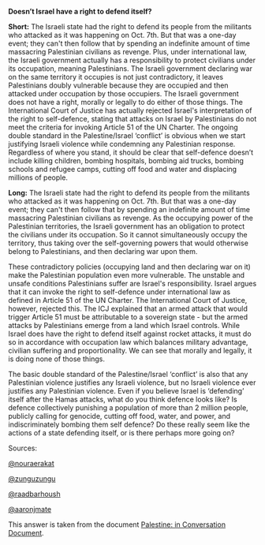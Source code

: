 **Doesn’t Israel have a right to defend itself?**

**Short:** The Israeli state had the right to defend its people from the militants who attacked as it was happening on Oct. 7th. But that was a one-day event; they can't then follow that by spending an indefinite amount of time massacring Palestinian civilians as revenge. Plus, under international law, the Israeli government actually has a responsibility to protect civilians under its occupation, meaning Palestinians. The Israeli government declaring war on the same territory it occupies is not just contradictory, it leaves Palestinians doubly vulnerable because they are occupied and then attacked under occupation by those occupiers. The Israeli government does not have a right, morally or legally to do either of those things. The International Court of Justice has actually rejected Israel's interpretation of the right to self-defence, stating that attacks on Israel by Palestinians do not meet the criteria for invoking Article 51 of the UN Charter. The ongoing double standard in the Palestine/Israel ‘conflict’ is obvious when we start justifying Israeli violence while condemning any Palestinian response. Regardless of where you stand, it should be clear that self-defence doesn’t include killing children, bombing hospitals, bombing aid trucks, bombing schools and refugee camps, cutting off food and water and displacing millions of people.

**Long:** The Israeli state had the right to defend its people from the militants who attacked as it was happening on Oct. 7th. But that was a one-day event; they can't then follow that by spending an indefinite amount of time massacring Palestinian civilians as revenge. As the occupying power of the Palestinian territories, the Israeli government has an obligation to protect the civilians under its occupation. So it cannot simultaneously occupy the territory, thus taking over the self-governing powers that would otherwise belong to Palestinians, and then declaring war upon them.

These contradictory policies (occupying land and then declaring war on it) make the Palestinian population even more vulnerable. The unstable and unsafe conditions Palestinians suffer are Israel's responsibility. Israel argues that it can invoke the right to self-defence under international law as defined in Article 51 of the UN Charter. The International Court of Justice, however, rejected this. The ICJ explained that an armed attack that would trigger Article 51 must be attributable to a sovereign state - but the armed attacks by Palestinians emerge from a land which Israel controls. While Israel does have the right to defend itself against rocket attacks, it must do so in accordance with occupation law which balances military advantage, civilian suffering and proportionality. We can see that morally and legally, it is doing none of those things.

The basic double standard of the Palestine/Israel ‘conflict’ is also that any Palestinian violence justifies any Israeli violence, but no Israeli violence ever justifies any Palestinian violence. Even if you believe Israel is ‘defending’ itself after the Hamas attacks, what do you think defence looks like? Is defence collectively punishing a population of more than 2 million people, publicly calling for genocide, cutting off food, water, and power, and indiscriminately bombing them self defence? Do these really seem like the actions of a state defending itself, or is there perhaps more going on?

Sources:

[@nouraerakat](https://www.instagram.com/nouraerakat/)

[@zunguzungu](https://twitter.com/zunguzungu)

[@raadbarhoush](https://www.instagram.com/raadbarhoush/)

[@aaronjmate](http://www.twitter.com/aaronjmate)

This answer is taken from the document [Palestine: in Conversation Document](https://docs.google.com/document/d/1OVKqgxQDOfFjy5h6KXgbKkHTFRPvRT79LFOcAao-imA/edit?pli=1&fbclid=IwAR31dX1VTjTiQRPBgdu-jeocUOhqXZcPCnsWFthV4VFLhjCya9_A22ZpQEs).
